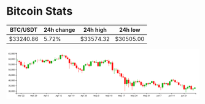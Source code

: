 # Bitcoin Stats

BTC/USDT|24h change|24h high|24h low|
|---|---|---|---|
|$33240.86|5.72%|$33574.32|$30505.00|

<img src="./chart.svg">
